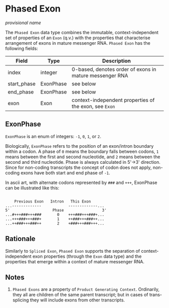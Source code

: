 # Phased Exon

_provisional name_

The `Phased Exon` data type combines the immutable, context-independent set of properties of an `Exon` (q.v.) with the properties that characterise arrangement of exons in mature messenger RNA. `Phased Exon` has the following fields:

| Field             | Type             | Description |
|-------------------|------------------|-------------|
| index             | integer          | 0-based, denotes order of exons in mature messenger RNA
| start_phase       | ExonPhase        | see below
| end_phase         | ExonPhase        | see below
| exon              | Exon             | context-independent properties of the exon, see `Exon`

## ExonPhase
`ExonPhase` is an enum of integers: `-1`, `0`, `1`, or `2`.

Biologically, `ExonPhase` refers to the position of an exon/intron boundary within a codon. A phase of `0` means the boundary falls between codons, `1` means between the first and second nucleotide, and `2` means between the second and third nucleotide. Phase is always calculated in 5'->3' direction. Since for non-coding transcripts the concept of codon does not apply, non-coding exons have both start and end phase of `-1`.

In ascii art, with alternate codons represented by `###` and `+++`, ExonPhase can be illustrated like this:

```

    Previous Exon   Intron   This Exon
...-------------            -------------...
5'                   Phase                 3'
...#+++###+++###       0    +++###+++###+...
...+++###+++###+       1    ++###+++###++...
...++###+++###++       2    +###+++###+++...

```

## Rationale
Similarly to `Spliced Exon`, `Phased Exon` supports the separation of context-independent exon properties (through the `Exon` data type) and the properties that emerge within a context of mature messenger RNA.

## Notes
1. `Phased Exons` are a property of `Product Generating Context`. Ordinarily, they all are children of the same parent transcript; but in cases of trans-splicing they will include exons from other transcripts. 
